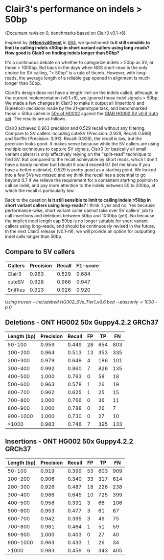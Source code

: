 # Clair3's performance on indels > 50bp

(Document revision 0, benchmarks based on Clair3 v0.1-r8)

Inspired by @**[HenrivdGeest](https://github.com/HenrivdGeest)** in [#64](https://github.com/HKU-BAL/Clair3/issues/64), we questioned: __Is it still sensible to limit to calling indels ≤50bp in short variant callers using long-reads? How good is Clair3 on finding indels longer than 50bp?__

It's a continuous debate on whether to categorize indels > 50bp as SV, or those > 1000bp. But back in the days when NGS short-read is the only choice for SV calling, "> 50bp" is a rule of thumb. However, with long-reads, the average length of a reliable gap opened in alignment is much longer than 50bp.

Clair3‘s design does not have a length limit on the indels called, although, in the current implementation (v0.1-r8), we ignored those indel signals > 50bp. We made a few changes in Clair3 to make it output all I(nsertion) and D(eletion) decisions made by the 21-genotype task, and benchmarked those > 50bp called in [50x of HG002](https://s3-us-west-2.amazonaws.com/human-pangenomics/index.html?prefix=NHGRI_UCSC_panel/HG002/nanopore/Guppy_4.2.2/) against the [GIAB HG002 SV v0.6 truth set](https://ftp-trace.ncbi.nlm.nih.gov/ReferenceSamples/giab/release/AshkenazimTrio/HG002_NA24385_son/NIST_SV_v0.6/). The results are as follows.

Clair3 achieved 0.963 precision and 0.529 recall without any filtering. Compare to SV callers including cuteSV (Precision: 0.928, Recall: 0.966) and Sniffle (Precision: 0.913, Recall: 0.926), the recall is low, but the precision looks good. It makes sense because while the SV callers are using multiple techniques to capture SV signals, Clair3 (or basically all small variant callers) is only effectively relying on the "split-read" technique to find SV. But compared to the recall achievable by short reads, which I don't have a handy number but I doubt it could exceed 0.1 (let me know if you have a better estimate), 0.529 is pretty good as a starting point. We looked into a few SVs we missed and we think the recall has a potential to go beyond 0.7 if we relieve the requirement for a consistent starting position to call an indel, and pay more attention to the indels between 50 to 200bp, at which the recall is particularly low.

Back to the question __Is it still sensible to limit to calling indels ≤50bp in short variant callers using long-reads?__ I think it yes and no. Yes because performance-wise, short variant caller cannot take over SV callers' job to call insertions and deletions between 50bp and 1000bp (yet). No because the implicit indel length cap 50bp is no longer suitable for short variant callers using long-reads, and should be continuously revised in the future. In the next Clair3 release (v0.1-r9), we will provide an option for outputting indel calls longer than 50bp.

## Compare to SV callers

| Callers  | Precision | Recall | F1-score |
| -------- | --------- | ------ | -------- |
| Clair3   | 0.963     | 0.529  | 0.684    |
| cuteSV   | 0.928     | 0.966  | 0.947    |
| Sniffles | 0.913     | 0.926  | 0.920    |

_Using truvari --includebed HG002_SVs_Tier1_v0.6.bed --passonly -r 1000 -p 0_

## Deletions - ONT HG002 50x Guppy4.2.2 GRCh37 

| Length (bp) | Precision | Recall | FP | TP  | FN  |
| ----------- | --------- | ------ | -- | --- | --- |
| 50-100      | 0.959     | 0.449  | 28 | 654 | 803 |
| 100-200     | 0.964     | 0.513  | 13 | 353 | 335 |
| 200-300     | 0.979     | 0.648  | 4  | 186 | 101 |
| 300-400     | 0.992     | 0.860  | 7  | 826 | 135 |
| 400-500     | 1.000     | 0.763  | 0  | 58  | 18  |
| 500-600     | 0.963     | 0.578  | 1  | 26  | 19  |
| 600-700     | 0.962     | 0.625  | 1  | 25  | 15  |
| 700-800     | 1.000     | 0.766  | 0  | 36  | 11  |
| 800-900     | 1.000     | 0.788  | 0  | 26  | 7   |
| 900-1000    | 1.000     | 0.730  | 0  | 27  | 10  |
| \>1000      | 0.983     | 0.748  | 7  | 395 | 133 |


## Insertions - ONT HG002 50x Guppy4.2.2 GRCh37
| Length (bp) | Precision | Recall | FP | TP  | FN  |
| ----------- | --------- | ------ | -- | --- | --- |
| 50-100      | 0.919     | 0.399  | 53 | 603 | 909 |
| 100-200     | 0.906     | 0.340  | 33 | 317 | 614 |
| 200-300     | 0.926     | 0.487  | 18 | 226 | 238 |
| 300-400     | 0.986     | 0.645  | 10 | 725 | 399 |
| 400-500     | 0.958     | 0.391  | 3  | 68  | 106 |
| 500-600     | 0.953     | 0.477  | 3  | 61  | 67  |
| 600-700     | 0.942     | 0.395  | 3  | 49  | 75  |
| 700-800     | 0.981     | 0.464  | 1  | 51  | 59  |
| 800-900     | 1.000     | 0.403  | 0  | 27  | 40  |
| 900-1000    | 0.963     | 0.433  | 1  | 26  | 34  |
| \>1000      | 0.983     | 0.459  | 6  | 343 | 405 |

